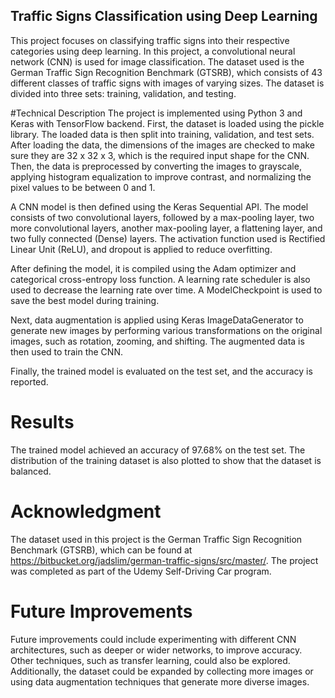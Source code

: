 ## Traffic Signs Classification using Deep Learning
This project focuses on classifying traffic signs into their respective categories using deep learning. In this project, a convolutional neural network (CNN) is used for image classification. The dataset used is the German Traffic Sign Recognition Benchmark (GTSRB), which consists of 43 different classes of traffic signs with images of varying sizes. The dataset is divided into three sets: training, validation, and testing.

#Technical Description
The project is implemented using Python 3 and Keras with TensorFlow backend. First, the dataset is loaded using the pickle library. The loaded data is then split into training, validation, and test sets. After loading the data, the dimensions of the images are checked to make sure they are 32 x 32 x 3, which is the required input shape for the CNN. Then, the data is preprocessed by converting the images to grayscale, applying histogram equalization to improve contrast, and normalizing the pixel values to be between 0 and 1.

A CNN model is then defined using the Keras Sequential API. The model consists of two convolutional layers, followed by a max-pooling layer, two more convolutional layers, another max-pooling layer, a flattening layer, and two fully connected (Dense) layers. The activation function used is Rectified Linear Unit (ReLU), and dropout is applied to reduce overfitting.

After defining the model, it is compiled using the Adam optimizer and categorical cross-entropy loss function. A learning rate scheduler is also used to decrease the learning rate over time. A ModelCheckpoint is used to save the best model during training.

Next, data augmentation is applied using Keras ImageDataGenerator to generate new images by performing various transformations on the original images, such as rotation, zooming, and shifting. The augmented data is then used to train the CNN.

Finally, the trained model is evaluated on the test set, and the accuracy is reported.

# Results
The trained model achieved an accuracy of 97.68% on the test set. The distribution of the training dataset is also plotted to show that the dataset is balanced.

# Acknowledgment
The dataset used in this project is the German Traffic Sign Recognition Benchmark (GTSRB), which can be found at https://bitbucket.org/jadslim/german-traffic-signs/src/master/. The project was completed as part of the Udemy Self-Driving Car program.

# Future Improvements
Future improvements could include experimenting with different CNN architectures, such as deeper or wider networks, to improve accuracy. Other techniques, such as transfer learning, could also be explored. Additionally, the dataset could be expanded by collecting more images or using data augmentation techniques that generate more diverse images.
